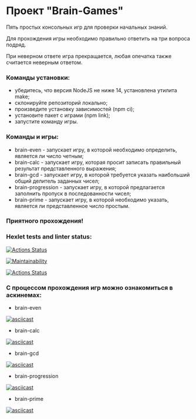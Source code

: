 # **Проект "Brain-Games"**

Пять простых консольных игр для проверки начальных знаний.

Для прохождения игры необходимо правильно ответить на три вопроса подряд.

При неверном ответе игра прекращается, любая опечатка также считается неверным ответом.


### Команды установки:
* убедитесь, что версия NodeJS не ниже 14, установлена утилита make;
* склонируйте репозиторий локально;
* произведите установку зависимостей (npm ci);
* установите пакет с играми (npm link);
* запустите команду игры.


### Команды и игры:
* brain-even - запускает игру, в которой необходимо определить, является ли число четным;
* brain-calc - запускает игру, которая просит записать правильный результат представленного выражения;
* brain-gcd - запускает игру, в которой требуется указать наибольший общий делитель заданных чисел;
* brain-progression - запускает игру, в которой предлагается заполнить пропуск в последованности чисел;
* brain-prime - запускает игру, в которой необходимо указать, является ли представленное число простым.


### Приятного прохождения!


### Hexlet tests and linter status:
[![Actions Status](https://github.com/DenisFrolkin/frontend-project-lvl1/workflows/hexlet-check/badge.svg)](https://github.com/DenisFrolkin/frontend-project-lvl1/actions)

[![Maintainability](https://api.codeclimate.com/v1/badges/a99a88d28ad37a79dbf6/maintainability)](https://codeclimate.com/github/DenisFrolkin/frontend-project-lvl1)

[![Actions Status](https://github.com/DenisFrolkin/frontend-project-lvl1/actions/workflows/action.yml/badge.svg)](https://github.com/DenisFrolkin/frontend-project-lvl1/actions)


### С процессом прохождения игр можно ознакомиться в аскинемах:

* brain-even

[![asciicast](https://asciinema.org/a/WIDL0AEiBpsEeBmE9saz7t8d3.svg)](https://asciinema.org/a/WIDL0AEiBpsEeBmE9saz7t8d3)

* brain-calc

[![asciicast](https://asciinema.org/a/LSg0EcPgNLIyv6C2NaAxxL1CA.svg)](https://asciinema.org/a/LSg0EcPgNLIyv6C2NaAxxL1CA)

* brain-gcd

[![asciicast](https://asciinema.org/a/vcAfVk9wo3zXVErX0K8PRGGKS.svg)](https://asciinema.org/a/vcAfVk9wo3zXVErX0K8PRGGKS)

* brain-progression

[![asciicast](https://asciinema.org/a/72wEIJ7cE6JwWuJElIkU996N4.svg)](https://asciinema.org/a/72wEIJ7cE6JwWuJElIkU996N4)

* brain-prime

[![asciicast](https://asciinema.org/a/9ZO1HXKSC99vbxEHF8mY3wXDw.svg)](https://asciinema.org/a/9ZO1HXKSC99vbxEHF8mY3wXDw)
